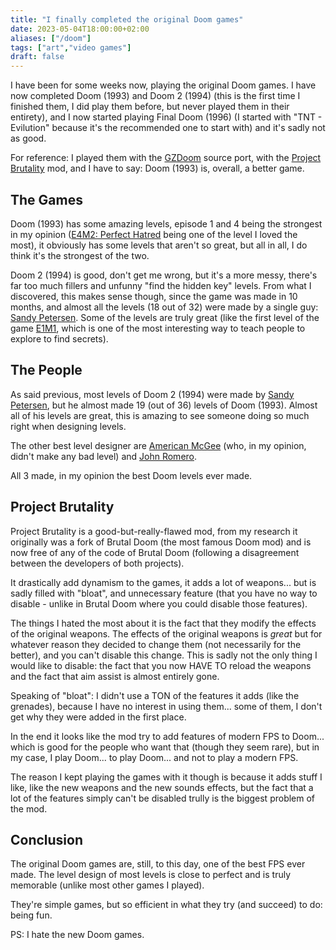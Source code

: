 ```yaml
---
title: "I finally completed the original Doom games"
date: 2023-05-04T18:00:00+02:00
aliases: ["/doom"]
tags: ["art","video games"]
draft: false
---
```


I have been for some weeks now, playing the original Doom games. I have now completed Doom (1993) and Doom 2 (1994) (this is the first time I finished them, I did play them before, but never played them in their entirety), and I now started playing Final Doom (1996) (I started with "TNT - Evilution" because it's the recommended one to start with) and it's sadly not as good.

For reference: I played them with the [GZDoom](https://zdoom.org/) source port, with the [Project Brutality](https://projectbrutality.com/) mod, and I have to say: Doom (1993) is, overall, a better game.


## The Games

Doom (1993) has some amazing levels, episode 1 and 4 being the strongest in my opinion ([E4M2: Perfect Hatred](https://redirect.invidious.io/watch?v=vRGUDAwj4wQ) being one of the level I loved the most), it obviously has some levels that aren't so great, but all in all, I do think it's the strongest of the two.

Doom 2 (1994) is good, don't get me wrong, but it's a more messy, there's far too much fillers and unfunny "find the hidden key" levels. From what I discovered, this makes sense though, since the game was made in 10 months, and almost all the levels (18 out of 32) were made by a single guy: [Sandy Petersen](https://doomwiki.org/wiki/Sandy_Petersen). Some of the levels are truly great (like the first level of the game [E1M1](https://www.youtube.com/watch?v=JZfhQiVW4gM), which is one of the most interesting way to teach people to explore to find secrets).


## The People

As said previous, most levels of Doom 2 (1994) were made by [Sandy Petersen](https://doomwiki.org/wiki/Sandy_Petersen), but he almost made 19 (out of 36) levels of Doom (1993). Almost all of his levels are great, this is amazing to see someone doing so much right when designing levels.

The other best level designer are [American McGee](https://doomwiki.org/wiki/American_McGee) (who, in my opinion, didn't make any bad level) and [John Romero](https://doomwiki.org/wiki/John_Romero).

All 3 made, in my opinion the best Doom levels ever made.


## Project Brutality

Project Brutality is a good-but-really-flawed mod, from my research it originally was a fork of Brutal Doom (the most famous Doom mod) and is now free of any of the code of Brutal Doom (following a disagreement between the developers of both projects).

It drastically add dynamism to the games, it adds a lot of weapons... but is sadly filled with "bloat", and unnecessary feature (that you have no way to disable - unlike in Brutal Doom where you could disable those features).

The things I hated the most about it is the fact that they modify the effects of the original weapons. The effects of the original weapons is *great* but for whatever reason they decided to change them (not necessarily for the better), and you can't disable this change. This is sadly not the only thing I would like to disable: the fact that you now HAVE TO reload the weapons and the fact that aim assist is almost entirely gone. 

Speaking of "bloat": I didn't use a TON of the features it adds (like the grenades), because I have no interest in using them... some of them, I don't get why they were added in the first place.

In the end it looks like the mod try to add features of modern FPS to Doom... which is good for the people who want that (though they seem rare), but in my case, I play Doom... to play Doom... and not to play a modern FPS.

The reason I kept playing the games with it though is because it adds stuff I like, like the new weapons and the new sounds effects, but the fact that a lot of the features simply can't be disabled trully is the biggest problem of the mod.


## Conclusion

The original Doom games are, still, to this day, one of the best FPS ever made. The level design of most levels is close to perfect and is truly memorable (unlike most other games I played).

They're simple games, but so efficient in what they try (and succeed) to do: being fun.

PS: I hate the new Doom games.
